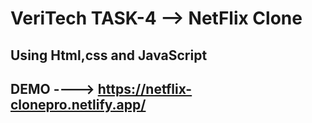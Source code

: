 VeriTech TASK-4 --> NetFlix Clone
====================

Using Html,css and JavaScript
---------------------

DEMO ---->  https://netflix-clonepro.netlify.app/
---------------------

